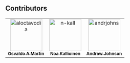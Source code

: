 ## Contributors

<!-- readme: contributors -start -->
<table>
	<tbody>
		<tr>
            <td align="center">
                <a href="https://github.com/aloctavodia">
                    <img src="https://avatars.githubusercontent.com/u/1338958?v=4" width="100;" alt="aloctavodia"/>
                    <br />
                    <sub><b>Osvaldo A Martin</b></sub>
                </a>
            </td>
            <td align="center">
                <a href="https://github.com/n-kall">
                    <img src="https://avatars.githubusercontent.com/u/33577035?v=4" width="100;" alt="n-kall"/>
                    <br />
                    <sub><b>Noa Kallioinen</b></sub>
                </a>
            </td>
            <td align="center">
                <a href="https://github.com/andrjohns">
                    <img src="https://avatars.githubusercontent.com/u/27717896?v=4" width="100;" alt="andrjohns"/>
                    <br />
                    <sub><b>Andrew Johnson</b></sub>
                </a>
            </td>
		</tr>
	<tbody>
</table>
<!-- readme: contributors -end -->
